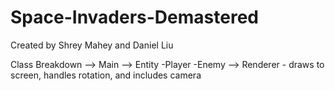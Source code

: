 # Space-Invaders-Demastered
Created by Shrey Mahey and Daniel Liu

Class Breakdown
--> Main 
--> Entity
	-Player
	-Enemy
--> Renderer - draws to screen, handles rotation, and includes camera